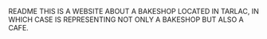 README
THIS IS A WEBSITE ABOUT A BAKESHOP LOCATED IN TARLAC, IN WHICH CASE IS REPRESENTING NOT ONLY A BAKESHOP BUT ALSO A CAFE.
